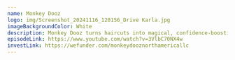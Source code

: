 ```yaml
---
name: Monkey Dooz
logo: img/Screenshot_20241116_120156_Drive Karla.jpg
imageBackgroundColor: White
description: Monkey Dooz turns haircuts into magical, confidence-boosting memories.
episodeLink: https://www.youtube.com/watch?v=3VlbC70NX4w
investLink: https://wefunder.com/monkeydooznorthamericallc
---
```

